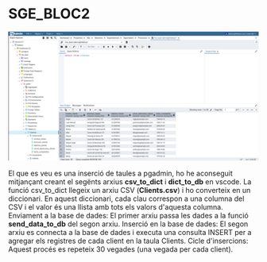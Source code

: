 # SGE_BLOC2

![imagen2](imagen2.png)

El que es veu es una inserció de taules a pgadmin, ho he aconseguit mitjançant creant el segënts arxius **csv_to_dict** i **dict_to_db** en vscode. La funció csv_to_dict llegeix un arxiu CSV (**Clients.csv**) i ho converteix en un diccionari. En aquest diccionari, cada clau correspon a una columna del CSV i el valor és una llista amb tots els valors d'aquesta columna. 
Enviament a la base de dades: El primer arxiu passa les dades a la funció **send_data_to_db** del segon arxiu. Inserció en la base de dades: El segon arxiu es connecta a la base de dades i executa una consulta INSERT per a agregar els registres de cada client en la taula Clients. Cicle d'insercions: Aquest procés es repeteix 30 vegades (una vegada per cada client).